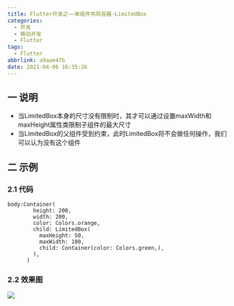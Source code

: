 ```yaml
---
title: Flutter开发之——单组件布局容器-LimitedBox
categories:
  - 开发
  - 移动开发
  - Flutter
tags:
  - Flutter
abbrlink: a9aae47b
date: 2021-04-06 16:35:26
---
```

## 一 说明

* 当LimitedBox本身的尺寸没有限制时，其才可以通过设置maxWidth和maxHeight属性类限制子组件的最大尺寸
* 当LimitedBox的父组件受到约束，此时LimitedBox将不会做任何操作，我们可以认为没有这个组件

<!--more-->

## 二 示例

### 2.1 代码

```
body:Container(
        height: 200,
        width: 200,
        color: Colors.orange,
        child: LimitedBox(
          maxHeight: 50,
          maxWidth: 100,
          child: Container(color: Colors.green,),
        ),
      )
```

### 2.2 效果图
![][1]


[1]:https://cdn.jsdelivr.net/gh/PGzxc/CDN@master/blog-flutter/flutter-limited-box-sample.png